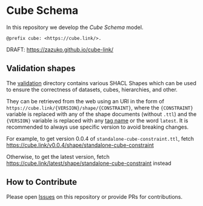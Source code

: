 # Cube Schema

In this repository we develop the *Cube Schema* model.

`@prefix cube: <https://cube.link/>.`

DRAFT: https://zazuko.github.io/cube-link/

## Validation shapes

The [validation](validation) directory contains various SHACL Shapes which can be used to ensure the correctness of datasets, cubes, hierarchies, and other.

They can be retrieved from the web using an URI in the form of `https://cube.link/{VERSION}/shape/{CONSTRAINT}`, where the `{CONSTRAINT}` variable is replaced with any of the shape documents (without `.ttl`) and the `{VERSION}` variable is replaced with any [tag name](https://github.com/zazuko/cube-link/tags) or the word `latest`. It is recommended to always use specific version to avoid breaking changes.

For example, to get version 0.0.4 of `standalone-cube-constraint.ttl`, fetch https://cube.link/v0.0.4/shape/standalone-cube-constraint

Otherwise, to get the latest version, fetch https://cube.link/latest/shape/standalone-cube-constraint instead

## How to Contribute

Please open [Issues](https://github.com/zazuko/cube-link/issues) on this repository or provide PRs for contributions.
